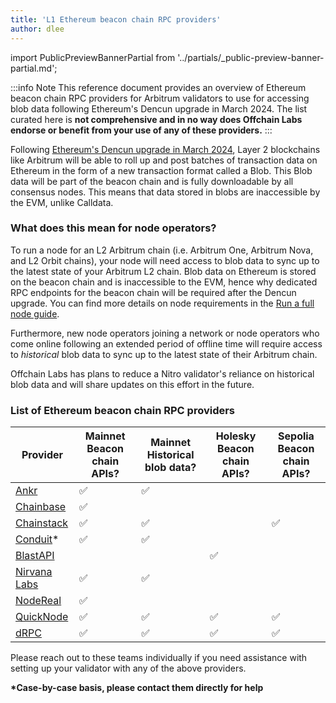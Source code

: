 ```yaml
---
title: 'L1 Ethereum beacon chain RPC providers'
author: dlee
---
```


import PublicPreviewBannerPartial from '../partials/_public-preview-banner-partial.md';

<PublicPreviewBannerPartial />

:::info Note
This reference document provides an overview of Ethereum beacon chain RPC providers for Arbitrum validators to use for accessing blob data following Ethereum's Dencun upgrade in March 2024. The list curated here is **not comprehensive and in no way does Offchain Labs endorse or benefit from your use of any of these providers.**
:::

Following [Ethereum's Dencun upgrade in March 2024](https://eips.ethereum.org/EIPS/eip-7569), Layer 2 blockchains like Arbitrum will be able to roll up and post batches of transaction data on Ethereum in the form of a new transaction format called a Blob. This Blob data will be part of the beacon chain and is fully downloadable by all consensus nodes. This means that data stored in blobs are inaccessible by the EVM, unlike Calldata.

### What does this mean for node operators?

To run a node for an L2 Arbitrum chain (i.e. Arbitrum One, Arbitrum Nova, and L2 Orbit chains), your node will need access to blob data to sync up to the latest state of your Arbitrum L2 chain. Blob data on Ethereum is stored on the beacon chain and is inaccessible to the EVM, hence why dedicated RPC endpoints for the beacon chain will be required after the Dencun upgrade. You can find more details on node requirements in the [Run a full node guide](/run-arbitrum-node/03-run-full-node.md).

Furthermore, new node operators joining a network or node operators who come online following an extended period of offline time will require access to _historical_ blob data to sync up to the latest state of their Arbitrum chain.

Offchain Labs has plans to reduce a Nitro validator's reliance on historical blob data and will share updates on this effort in the future.

### List of Ethereum beacon chain RPC providers

| Provider                                                                    | Mainnet Beacon chain APIs? | Mainnet Historical blob data? | Holesky Beacon chain APIs? | Sepolia Beacon chain APIs? |
| --------------------------------------------------------------------------- | -------------------------- | ----------------------------- | -------------------------- | -------------------------- |
| [Ankr](https://www.ankr.com/docs/rpc-service/chains/chains-api/eth-beacon/) | ✅                         | ✅                            |                            |                            |
| [Chainbase](https://chainbase.com/)                                         | ✅                         |                               |                            |                            |
| [Chainstack](https://docs.chainstack.com/reference/beacon-chain)            | ✅                         | ✅                            |                            | ✅                         |
| [Conduit](https://conduit.xyz/)\*                                           | ✅                         | ✅                            |                            |                            |
| [BlastAPI](https://blastapi.io/public-api/ethereum)                         |                            |                               | ✅                         |                            |
| [Nirvana Labs](https://nirvanalabs.io)                                      | ✅                         | ✅                            |                            |                            |
| [NodeReal](https://nodereal.io/)                                            | ✅                         |                               |                            |                            |
| [QuickNode](https://www.quicknode.com/docs/ethereum)                        | ✅                         | ✅                            | ✅                         | ✅                         |
| [dRPC](https://drpc.org/chainlist/eth-beacon-chain)                         | ✅                         | ✅                            | ✅                         | ✅                         |

Please reach out to these teams individually if you need assistance with setting up your validator with any of the above providers.

**\*Case-by-case basis, please contact them directly for help**
